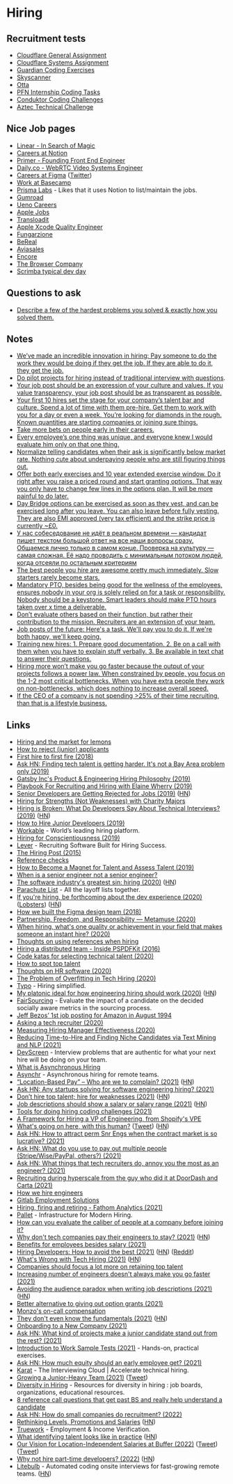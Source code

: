# Hiring

## Recruitment tests

- [Cloudflare General Assignment](https://github.com/cloudflare-hiring/cloudflare-2020-general-engineering-assignment)
- [Cloudflare Systems Assignment](https://github.com/cloudflare-hiring/cloudflare-2020-systems-engineering-assignment)
- [Guardian Coding Exercises](https://github.com/guardian/coding-exercises)
- [Skyscanner](https://github.com/Skyscanner/full-stack-recruitment-test)
- [Otta](https://github.com/XavKearney/otta-engineering-interview-task)
- [PFN Internship Coding Tasks](https://github.com/pfnet/intern-coding-tasks)
- [Conduktor Coding Challenges](https://github.com/conduktor/conduktor-coding-challenge)
- [Aztec Technical Challenge](https://github.com/AztecProtocol/interview-test)

## Nice Job pages

- [Linear - In Search of Magic](https://linear.app/readme)
- [Careers at Notion](https://www.notion.so/careers)
- [Primer - Founding Front End Engineer](https://www.notion.so/Founding-Frontend-Engineer-San-Francisco-783c2072b9c047a88cb884babb47ef04)
- [Daily.co - WebRTC Video Systems Engineer](https://www.notion.so/WebRTC-Video-Systems-Engineer-288dbcdb38504286b32148d0b55f6e94)
- [Careers at Figma](https://www.figma.com/careers/) ([Twitter](https://twitter.com/rsms/status/1274057553266139137))
- [Work at Basecamp](https://basecamp.com/about/jobs)
- [Prisma Labs](https://www.notion.so/Open-positions-at-Prisma-Labs-eb709e36aba8405c8c189fad1c226389) - Likes that it uses Notion to list/maintain the jobs.
- [Gumroad](https://www.notion.so/Open-positions-f43f816013b2405aa41ddefb663a4a38)
- [Ueno Careers](https://ueno.co/careers/)
- [Apple Jobs](https://www.apple.com/jobs/us/)
- [Transloadit](https://transloadit.com/jobs/)
- [Apple Xcode Quality Engineer](https://twitter.com/bugKrusha/status/1358864506516959233)
- [Fungarzione](https://www.notion.so/Looking-for-a-Full-Stack-developer-for-working-on-Fungarzione-ff0041c0771f48488ee5e68e503b1add)
- [BeReal](https://www.notion.so/Join-us-d2c00d488ee944e8baab3e9365ee6c10)
- [Aviasales](https://www.aviasales.ru/about/vacancies)
- [Encore](https://jobs.encore.dev/)
- [The Browser Company](https://thebrowser.company/careers/)
- [Scrimba typical dev day](https://twitter.com/perborgen/status/1461684234561667080)

## Questions to ask

- [Describe a few of the hardest problems you solved & exactly how you solved them.](https://twitter.com/elonmusk/status/1324736076800577537)

## Notes

- [We’ve made an incredible innovation in hiring: Pay someone to do the work they would be doing if they get the job. If they are able to do it, they get the job.](https://twitter.com/shl/status/1260196779905052678)
- [Do pilot projects for hiring instead of traditional interview with questions](https://overcast.fm/+Y-HUXijTI).
- [Your job post should be an expression of your culture and values. If you value transparency, your job post should be as transparent as possible.](https://twitter.com/davidvfurlong/status/1354088604826558465)
- [Your first 10 hires set the stage for your company’s talent bar and culture. Spend a lot of time with them pre-hire. Get them to work with you for a day or even a week. You’re looking for diamonds in the rough. Known quantities are starting companies or joining sure things.](https://twitter.com/jaltma/status/1358497813076713474)
- [Take more bets on people early in their careers.](https://twitter.com/anothercohen/status/1384657538201710598)
- [Every employee’s one thing was unique, and everyone knew I would evaluate him only on that one thing.](https://twitter.com/Austen/status/1388612463768215553)
- [Normalize telling candidates when their ask is significantly below market rate. Nothing cute about underpaying people who are still figuring things out.](https://twitter.com/TheYelitsa/status/1394757802422423555)
- [Offer both early exercises and 10 year extended exercise window. Do it right after you raise a priced round and start granting options. That way you only have to change few lines in the options plan. It will be more painful to do later.](https://twitter.com/karrisaarinen/status/1397561196232863754)
- [Day Bridge options can be exercised as soon as they vest, and can be exercised long after you leave. You can also leave before fully vesting. They are also EMI approved (very tax efficient) and the strike price is currently ~£0.](https://twitter.com/kieranmch/status/1397612206800375816)
- [У нас собеседование не идёт в реальном времени — кандидат пишет текстом большой ответ на все наши вопросы сразу. Общаемся лично только в самом конце. Проверка на культуру — самая сложная. Её надо проводить с минимальным потоком людей, когда отсеяли по остальным критериям](https://twitter.com/andrey_sitnik/status/1419261221681999874)
- [The best people you hire are awesome pretty much immediately. Slow starters rarely become stars.](https://twitter.com/ShaanVP/status/1424431446823895043)
- [Mandatory PTO, besides being good for the wellness of the employees, ensures nobody in your org is solely relied on for a task or responsibility. Nobody should be a keystone. Smart leaders should make PTO hours taken over x time a deliverable.](https://twitter.com/r0wdy_/status/1443595429271285762)
- [Don’t evaluate others based on their function, but rather their contribution to the mission. Recruiters are an extension of your team.](https://twitter.com/laserlikemike/status/1459534198318854151)
- [Job posts of the future: Here's a task. We'll pay you to do it. If we're both happy, we'll keep going.](https://twitter.com/stephsmithio/status/1466076624189902851)
- [Training new hires: 1. Prepare good documentation. 2. Be on a call with them when you have to explain stuff verbally. 3. Be available in text chat to answer their questions.](https://news.ycombinator.com/item?id=29376226)
- [Hiring more won’t make you go faster because the output of your projects follows a power law. When constrained by people, you focus on the 1-2 most critical bottlenecks. When you have extra people they work on non-bottlenecks, which does nothing to increase overall speed.](https://twitter.com/chrismanfrank/status/1492316698287824900)
- [If the CEO of a company is not spending >25% of their time recruiting, than that is a lifestyle business.](https://twitter.com/auren/status/1498490020524666880)

## Links

- [Hiring and the market for lemons](http://danluu.com/hiring-lemons/)
- [How to reject (junior) applicants](https://www.reddit.com/r/cscareerquestions/comments/8g0iip/how_to_reject_junior_applicants/)
- [First hire to first fire (2018)](https://canny.io/blog/hire-fire/)
- [Ask HN: Finding tech talent is getting harder. It's not a Bay Area problem only (2019)](https://news.ycombinator.com/item?id=19263686)
- [Gatsby Inc's Product & Engineering Hiring Philosophy (2019)](https://www.gatsbyjs.org/blog/2019-01-29-gatsby-eng-hiring-philosophy/)
- [Playbook For Recruiting and Hiring with Elaine Wherry (2019)](https://overcast.fm/+LDKfwxS6s)
- [Senior Developers are Getting Rejected for Jobs (2019)](https://news.ycombinator.com/item?id=19918902) ([HN](https://news.ycombinator.com/item?id=19918902))
- [Hiring for Strengths (Not Weaknesses) with Charity Majors](https://www.woventeams.com/blog/charity-majors-1)
- [Hiring is Broken: What Do Developers Say About Technical Interviews? (2019)](https://www.researchgate.net/publication/334448588_Hiring_is_Broken_What_Do_Developers_Say_About_Technical_Interviews) ([HN](https://news.ycombinator.com/item?id=20708026))
- [How to Hire Junior Developers (2019)](http://ryanbigg.com/2019/09/hiring-juniors-2019)
- [Workable](https://www.workable.com/) - World’s leading hiring platform.
- [Hiring for Conscientiousness (2019)](https://www.holloway.com/s/trh-hiring-for-conscientiousness)
- [Lever](https://www.lever.co/) - Recruiting Software Built for Hiring Success.
- [The Hiring Post (2015)](https://sockpuppet.org/blog/2015/03/06/the-hiring-post/)
- [Reference checks](https://jackealtman.com/reference-checks)
- [How to Become a Magnet for Talent and Assess Talent (2019)](http://delian.io/lessons-5)
- [When is a senior engineer not a senior engineer?](http://www.mooreds.com/wordpress/archives/2812)
- [The software industry's greatest sin: hiring (2020)](https://www.neilwithdata.com/developer-hiring) ([HN](https://news.ycombinator.com/item?id=22828932))
- [Parachute List](https://parachutelist.com/) - All the layoff lists together.
- [If you're hiring, be forthcoming about the dev experience (2020)](https://rachelbythebay.com/w/2020/04/30/dev/) ([Lobsters](https://lobste.rs/s/tmera4/if_you_re_hiring_be_forthcoming_about_dev)) ([HN](https://news.ycombinator.com/item?id=23039421))
- [How we built the Figma design team (2018)](https://www.figma.com/blog/how-we-built-the-figma-design-team/)
- [Partnership, Freedom, and Responsibility — Metamuse (2020)](https://overcast.fm/+Y-HUXijTI)
- [When hiring, what's one quality or achievement in your field that makes someone an instant hire? (2020)](https://twitter.com/swyx/status/1261608997322461186)
- [Thoughts on using references when hiring](https://twitter.com/nlevin/status/1265319461969489920)
- [Hiring a distributed team - Inside PSPDFKit (2016)](https://pspdfkit.com/blog/2016/hiring-a-distributed-team/)
- [Code katas for selecting technical talent (2020)](https://nelis.boucke.be/post/code-katas-for-hiring/)
- [How to spot top talent](https://twitter.com/gregisenberg/status/1300105523111624713)
- [Thoughts on HR software (2020)](https://twitter.com/jaltma/status/1308067827429961728)
- [The Problem of Overfitting in Tech Hiring (2020)](https://scorpil.com/post/the-problem-of-overfitting-in-tech-hiring/)
- [Typo](https://www.usetypo.com/) - Hiring simplified.
- [My platonic ideal for how engineering hiring should work (2020)](http://blog.alinelerner.com/ive-been-an-engineer-and-a-recruiter-hiring-is-broken-heres-why-and-heres-what-it-should-be-like-instead/) ([HN](https://news.ycombinator.com/item?id=24840013))
- [FairSourcing](https://github.com/swisscom/ai-research-fairsourcing) - Evaluate the impact of a candidate on the decided socially aware metrics in the sourcing process.
- [Jeff Bezos’ 1st job posting for Amazon in August 1994](https://twitter.com/TrungTPhan/status/1329837146249650177)
- [Asking a tech recruiter (2020)](https://underjord.io/asking-a-tech-recruiter.html)
- [Measuring Hiring Manager Effectiveness (2020)](https://jacobian.org/2020/sep/14/measuring-hiring-manager-effectiveness/)
- [Reducing Time-to-Hire and Finding Niche Candidates via Text Mining and NLP (2021)](https://joinphase.com/talent-acquisition-nlp)
- [DevScreen](https://www.devscreen.io/) - Interview problems that are authentic for what your next hire will be doing on your team.
- [What is Asynchronous Hiring](https://asynchr.com/blog/tpost/x56zmg1e31-what-the-hell-is-asynchronous-hiring)
- [Asynchr](https://asynchr.com/) - Asynchronous hiring for remote teams.
- [“Location-Based Pay” – Who are we to complain? (2021)](https://blackshaw.substack.com/p/pay) ([HN](https://news.ycombinator.com/item?id=26131138))
- [Ask HN: Any startups solving for software engineering hiring? (2021)](https://news.ycombinator.com/item?id=26236973)
- [Don’t hire top talent; hire for weaknesses (2021)](https://benjiweber.co.uk/blog/2021/04/10/dont-hire-top-talent-hire-for-weaknesses/) ([HN](https://news.ycombinator.com/item?id=26764432))
- [Job descriptions should show a salary or salary range (2021)](https://sifted.eu/articles/job-advert-salary-range/) ([HN](https://news.ycombinator.com/item?id=26932978))
- [Tools for doing hiring coding challenges (2021)](https://twitter.com/Shpigford/status/1387825617870147587)
- [A Framework for Hiring a VP of Engineering, from Shopify's VPE](https://review.firstround.com/hiring-a-vp-of-engineering-use-this-framework-from-shopify%27s-vpe-to-get-it-right)
- [What's going on here, with this human?](https://grahamduncan.blog/whats-going-on-here/) ([Tweet](https://twitter.com/GrahamDuncanNYC/status/1387806662631727104)) ([HN](https://news.ycombinator.com/item?id=26989026))
- [Ask HN: How to attract perm Snr Engs when the contract market is so lucrative? (2021)](https://news.ycombinator.com/item?id=27061631)
- [Ask HN: What do you use to pay out multiple people (Stripe/Wise/PayPal, others?) (2021)](https://news.ycombinator.com/item?id=27394765)
- [Ask HN: What things that tech recruiters do, annoy you the most as an engineer? (2021)](https://news.ycombinator.com/item?id=27490018)
- [Recruiting during hyperscale from the guy who did it at DoorDash and Carta (2021)](https://twitter.com/NolanChurch/status/1407465682262839297)
- [How we hire engineers](https://engineering.outschool.com/posts/how-we-hire-engineers/)
- [Gitlab Employment Solutions](https://about.gitlab.com/handbook/people-group/employment-solutions/)
- [Hiring, firing and retiring - Fathom Analytics (2021)](https://usefathom.com/above-board/hiring-firing-retiring)
- [Pallet](https://pallet.xyz/) - Infrastructure for Modern Hiring.
- [How can you evaluate the caliber of people at a company before joining it?](https://twitter.com/shreyas/status/1411394575877296128)
- [Why don't tech companies pay their engineers to stay? (2021)](https://marker.medium.com/why-dont-tech-companies-pay-their-engineers-to-stay-b9c7e4b751e9) ([HN](https://news.ycombinator.com/item?id=28049254))
- [Benefits for employees besides salary (2021)](https://twitter.com/dabit3/status/1423273068462489601)
- [Hiring Developers: How to avoid the best (2021)](https://www.getparthenon.com/blog/how-to-avoid-hiring-the-best-developers/) ([HN](https://news.ycombinator.com/item?id=28431962)) ([Reddit](https://www.reddit.com/r/programming/comments/pivzeq/hiring_developers_how_to_avoid_the_best/))
- [What's Wrong with Tech Hiring (2021)](https://neverworkintheory.org/2021/09/13/whats-wrong-with-tech-hiring.html) ([HN](https://news.ycombinator.com/item?id=28532083))
- [Companies should focus a lot more on retaining top talent](https://twitter.com/GergelyOrosz/status/1439193179539058695)
- [Increasing number of engineers doesn't always make you go faster (2021)](https://twitter.com/shreyas/status/1440138354390016003)
- [Avoiding the audience paradox when writing job descriptions (2021)](https://blog.interviewing.io/how-to-write-good-job-descriptions/) ([HN](https://news.ycombinator.com/item?id=28630431))
- [Better alternative to giving out option grants (2021)](https://twitter.com/harryhurst/status/1270562546206912514)
- [Monzo's on-call compensation](https://twitter.com/bradleyjkemp/status/1445706941028704272)
- [They don't even know the fundamentals (2021)](https://blog.royalsloth.eu/posts/they-dont-even-know-the-fundamentals/) ([HN](https://news.ycombinator.com/item?id=29064822))
- [Onboarding to a New Company (2021)](https://newsletter.pragmaticengineer.com/p/onboarding-to-a-new-company)
- [Ask HN: What kind of projects make a junior candidate stand out from the rest? (2021)](https://news.ycombinator.com/item?id=29108881)
- [Introduction to Work Sample Tests (2021)](https://jacobian.org/2021/nov/9/wst-intro/) - Hands-on, practical exercises.
- [Ask HN: How much equity should an early employee get? (2021)](https://news.ycombinator.com/item?id=29222783)
- [Karat](https://karat.com/) - The Interviewing Cloud | Accelerate technical hiring.
- [Growing a Junior-Heavy Team (2021)](https://twitter.com/GergelyOrosz/status/1459183541682593794) ([Tweet](https://twitter.com/GergelyOrosz/status/1459183541682593794))
- [Diversity in Hiring](https://github.com/nkammah/diversity-in-hiring) - Resources for diversity in hiring : job boards, organizations, educational resources.
- [8 reference call questions that get past BS and really help understand a candidate](https://twitter.com/asanwal/status/1474407648267313175)
- [Ask HN: How do small companies do recruitment? (2022)](https://news.ycombinator.com/item?id=30098607)
- [Rethinking Levels, Promotions and Salaries](https://www.daily.co/blog/rethinking-levels-promotions-and-salaries/) ([HN](https://news.ycombinator.com/item?id=30384286))
- [Truework](https://www.truework.com/) - Employment & Income Verification.
- [What identifying talent looks like in practice](https://danluu.com/talent/) ([HN](https://news.ycombinator.com/item?id=30423442))
- [Our Vision for Location-Independent Salaries at Buffer (2022)](https://buffer.com/resources/location-independent-salaries/) ([Tweet](https://twitter.com/buffer/status/1496215497985212425)) ([Tweet](https://twitter.com/joelgascoigne/status/1496259742355931142))
- [Why not hire part-time developers? (2022)](https://aklos.substack.com/p/why-not-hire-part-time-developers) ([HN](https://news.ycombinator.com/item?id=30490563))
- [Litebulb](https://www.litebulb.io/) - Automated coding onsite interviews for fast-growing remote teams. ([HN](https://news.ycombinator.com/item?id=30591874))
